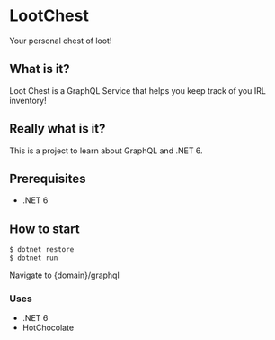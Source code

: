 # LootChest
Your personal chest of loot! 

## What is it?

Loot Chest is a GraphQL Service that helps you keep track of you IRL inventory!

## Really what is it?

This is a project to learn about GraphQL and .NET 6.

## Prerequisites

- .NET 6 
## How to start

```bash
$ dotnet restore
$ dotnet run
```

Navigate to {domain}/graphql

### Uses
- .NET 6
- HotChocolate